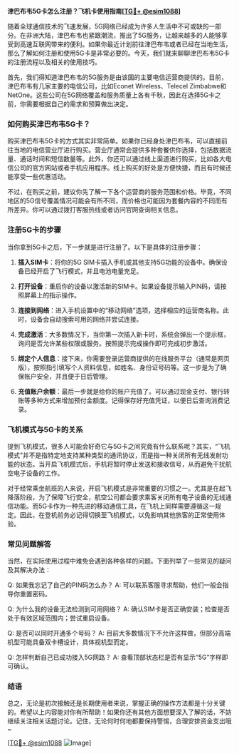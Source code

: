 **津巴布韦5G卡怎么注册？飞机卡使用指南[[TG💪+ @esim1088](https://t.me/s/esim1088)]**

随着全球通信技术的飞速发展，5G网络已经成为许多人生活中不可或缺的一部分。在非洲大陆，津巴布韦也紧跟潮流，推出了5G服务，让越来越多的人能够享受到高速互联网带来的便利。如果你最近计划前往津巴布韦或者已经在当地生活，那么了解如何注册和使用5G卡是非常必要的。今天，我们就来聊聊津巴布韦5G卡的注册流程以及相关的使用技巧。

首先，我们得知道津巴布韦的5G服务是由该国的主要电信运营商提供的。目前，津巴布韦有几家主要的电信公司，比如Econet Wireless、Telecel Zimbabwe和NetOne。这些公司在5G网络覆盖和服务质量上各有千秋，因此在选择5G卡之前，你需要根据自己的需求和预算做出决定。

### 如何购买津巴布韦5G卡？

购买津巴布韦5G卡的方式其实非常简单。如果你已经身处津巴布韦，可以直接前往当地的电信营业厅进行购买。营业厅通常会提供多种套餐供你选择，包括数据流量、通话时间和短信数量等。此外，你还可以通过线上渠道进行购买，比如各大电信公司的官方网站或者手机应用程序。线上购买的好处是方便快捷，而且有时候还能享受一些优惠活动。

不过，在购买之前，建议你先了解一下各个运营商的服务范围和价格。毕竟，不同地区的5G信号覆盖情况可能会有所不同，而价格也可能因为套餐内容的不同而有所差异。你可以通过拨打客服热线或者访问官网查询相关信息。

### 注册5G卡的步骤

当你拿到5G卡之后，下一步就是进行注册了。以下是具体的注册步骤：

1. **插入SIM卡**：将你的5G SIM卡插入手机或其他支持5G功能的设备中。确保设备已经开启了飞行模式，并且电池电量充足。
   
2. **打开设备**：重启你的设备以激活新的SIM卡。如果设备提示输入PIN码，请按照屏幕上的指示操作。

3. **连接到网络**：进入手机设置中的“移动网络”选项，选择相应的运营商名称。此时，设备会自动搜索可用的网络并尝试连接。

4. **完成激活**：大多数情况下，当你第一次插入新卡时，系统会弹出一个提示框，询问是否允许某些权限或服务。按照提示完成操作即可完成初步激活。

5. **绑定个人信息**：接下来，你需要登录运营商提供的在线服务平台（通常是网页版），按照指引填写个人资料信息，如姓名、身份证号码等。这一步是为了确保账户安全，并且便于日后管理。

6. **充值账户余额**：最后一步就是给你的账户充值了。可以通过现金支付、银行转账等多种方式来增加预付金额度。记得保存好充值凭证，以便日后查询消费记录。

### 飞机模式与5G卡的关系

提到飞机模式，很多人可能会好奇它与5G卡之间究竟有什么联系呢？其实，“飞机模式”并不是指特定地支持某种类型的通讯协议，而是指一种关闭所有无线发射功能的状态。当开启飞机模式后，手机将暂时停止发送和接收信号，从而避免干扰航空电子设备的工作。

对于经常乘坐航班的人来说，开启飞机模式是非常重要的习惯之一。尤其是在起飞降落阶段，为了保障飞行安全，航空公司都会要求乘客关闭所有电子设备的无线通信功能。而5G卡作为一种先进的移动通信工具，在飞机上同样需要遵循这一规定。因此，在登机前务必记得切换至飞机模式，以免影响其他旅客的正常使用体验。

### 常见问题解答

当然，在实际使用过程中难免会遇到各种各样的问题。下面列举了一些常见的疑问及其解决办法：

Q: 如果我忘记了自己的PIN码怎么办？
A: 可以联系客服寻求帮助，他们一般会指导你重置密码。

Q: 为什么我的设备无法检测到可用网络？
A: 确认SIM卡是否正确安装；检查是否处于有效区域范围内；尝试重启设备。

Q: 是否可以同时开通多个号码？
A: 目前大多数情况下不允许这样做，但部分高端机型可能具备双卡槽设计，具体视机型而定。

Q: 怎样判断自己已成功接入5G网路？
A: 查看顶部状态栏是否有显示“5G”字样即可确认。

### 结语

总之，无论是初次接触还是长期使用者来说，掌握正确的操作方法都是十分关键的。希望以上内容能对你有所帮助！如果你还有其他方面想要深入了解的话，不妨继续关注相关话题讨论。记住，无论何时何地都要保持警惕，合理安排资金支出哦~

[[TG💪+ @esim1088](https://t.me/s/esim1088) ![Image](https://i.postimg.cc/4NQfJmqS/Snipaste-2025-05-13-00-14-12.png)]